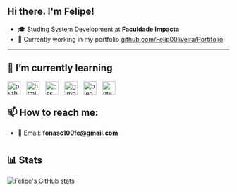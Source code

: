 ## Hi there. I'm Felipe!

- 🎓 Studing System Development at **Faculdade Impacta** 
- 📶 Currently working in my portfolio [github.com/Felip00liveira/Portifolio](https://github.com/Felip00liveira/Portifolio)

---

## 🌱 I’m currently learning

<img align="left" alt="python" width="30px" style="padding-right:10px;" src="https://cdn.jsdelivr.net/gh/devicons/devicon@latest/icons/python/python-original.svg"/>
<img align="left" alt="html" width="30px" style="padding-right:10px;" src="https://cdn.jsdelivr.net/gh/devicons/devicon@latest/icons/html5/html5-original.svg"/>
<img align="left" alt="css" width="30px" style="padding-right:10px;" src="https://cdn.jsdelivr.net/gh/devicons/devicon@latest/icons/css3/css3-original.svg"/>
<img align="left" alt="gimp" width="30px" style="padding-right:10px;" src="https://cdn.jsdelivr.net/gh/devicons/devicon@latest/icons/gimp/gimp-original.svg"/>
<img align="left" alt="blender" width="30px" style="padding-right:10px;" src="https://cdn.jsdelivr.net/gh/devicons/devicon@latest/icons/blender/blender-original.svg"/>
<img align="left" alt="maya" width="30px" style="padding-right:10px;" src="https://cdn.jsdelivr.net/gh/devicons/devicon@latest/icons/maya/maya-original.svg"/>
<br />

#

## 📫 How to reach me:

- 📧 Email: **fonasc100fe@gmail.com**

#

## 📊 Stats

![Felipe's GitHub stats](https://github-readme-stats.vercel.app/api?username=Felip00liveira&show_icons=true&theme=midnight-purple)
